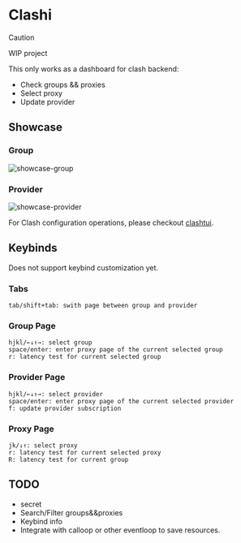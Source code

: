 # Clashi

> [!CAUTION]
> WIP project

This only works as a dashboard for clash backend:

- Check groups && proxies
- Select proxy
- Update provider

## Showcase

### Group

![showcase-group](https://github.com/user-attachments/assets/09429241-8b4f-4bf3-b81e-f0d8f4230c08)

### Provider

![showcase-provider](https://github.com/user-attachments/assets/34b12dac-7e55-4614-8a49-09cf6cf911b2)



For Clash configuration operations, please checkout [clashtui](https://github.com/JohanChane/clashtui).

## Keybinds

Does not support keybind customization yet.

### Tabs

```
tab/shift+tab: swith page between group and provider
```

### Group Page

```
hjkl/←↓↑→: select group
space/enter: enter proxy page of the current selected group
r: latency test for current selected group
```

### Provider Page

```
hjkl/←↓↑→: select provider
space/enter: enter proxy page of the current selected provider
f: update provider subscription
```

### Proxy Page

```
jk/↓↑: select proxy
r: latency test for current selected proxy
R: latency test for current group
```

## TODO

- secret
- Search/Filter groups&&proxies
- Keybind info
- Integrate with calloop or other eventloop to save resources.
